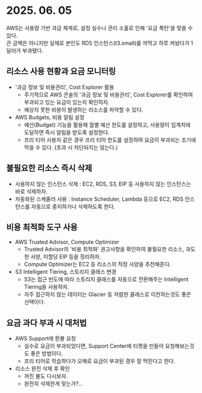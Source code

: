 # 2025. 06. 05

AWS는 사용량 기반 과금 체계로, 설정 실수나 관리 소홀로 인해 '요금 폭탄'을 맞을 수 있다.  
큰 금액은 아니지만 실제로 본인도 RDS 인스턴스(t3.small)를 까먹고 하루 켜놨다가 1달러가 부과됐다.

## 리소스 사용 현황과 요금 모니터링
* '과금 정보 및 비용관리', Cost Explorer 활용
  * 주기적으로 AWS 콘솔의 '과금 정보 및 비용관리', Cost Explorer를 확인하여 부과되고 있는 요금이 있는지 확인하자.
  * 예상치 못한 비용이 발생하는 리소스를 파악할 수 있다.
* AWS Budgets, 비용 알림 설정
  * 예산(Budget) 기능을 활용해 월별 예산 한도를 설정하고, 사용량이 임계치에 도달하면 즉시 알림을 받도록 설정한다.
  * 프리 티어 사용자 같은 경우 프리 티어 한도를 설정하여 요금이 부과되는 조기에 막을 수 있다. (초과 시 차단되지는 않는다.)

## 불필요한 리소스 즉시 삭제
* 사용하지 않는 인스턴스 삭제 : EC2, RDS, S3, EIP 등 사용하지 않는 인스턴스는 바로 삭제하자.
* 자동화된 스케줄러 사용 : Instance Scheduler, Lambda 등으로 EC2, RDS 인스턴스를 자동으로 중지하거나 삭제하도록 한다.

## 비용 최적화 도구 사용
* AWS Trusted Advisor, Compute Optimizer
  * Trusted Advisor의 '비용 최적화' 권고사항을 확인하여 불필요한 리소스, 과도한 사양, 미할당 EIP 등을 정리하자.  
  * Compute Optimizer는 EC2 등 리소스의 적정 사양을 추천해준다.
* S3 Intelligent Tiering, 스토리지 클래스 변경
  * S3는 접근 빈도에 따라 스토리지 클래스를 자동으로 전환해주는 Intelligent Tiering을 사용하자.
  * 자주 접근하지 않는 데이터는 Glacier 등 저렴한 클래스로 이전하는것도 좋은 선택이다.

## 요금 과다 부과 시 대처법
* AWS Support에 환불 요청
  * 실수로 요금이 부과되었다면, Support Center에 티켓을 만들어 요청해보는것도 좋은 방법이다.
  * 프리 티어로 학습하다가 오해로 요금이 부과된 경우 잘 먹힌다고 한다.
* 리소스 완전 삭제 후 확인
  * 꺼진 불도 다시보자.
  * 완전히 삭제한게 맞는가?...